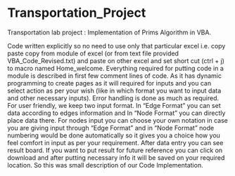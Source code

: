 # Transportation_Project
Transportation lab project : Implementation of Prims Algorithm in VBA.


Code written explicitly so no need to use only that particular excel i.e. copy paste copy 
from module of excel (or from text file provided VBA_Code_Revised.txt) and paste on other excel 
and set short cut (ctrl + j) to macro named Home_welcome.
Everything required for putting code in a module is described in first few comment lines 
of code.
As it has dynamic programming to create pages as it will required for inputs and you can 
select action as per your wish (like in which format you want to input data and other 
necessary inputs). 
Error handling is done as much as required.
For user friendly, we keep two input format. In “Edge Format” you can set data 
according to edges information and In “Node Format” you can directly place data there.
For nodes input you can choose your own notation in case you are giving input through
“Edge Format” and in “Node Format” node numbering would be done automatically so 
it gives you a choice how you feel comfort in input as per your requirement. 
After data entry you can see result board.
If you want to put result for future reference you can click on download and after 
putting necessary info it will be saved on your required location.
So this was small description of our Code Implementation.
